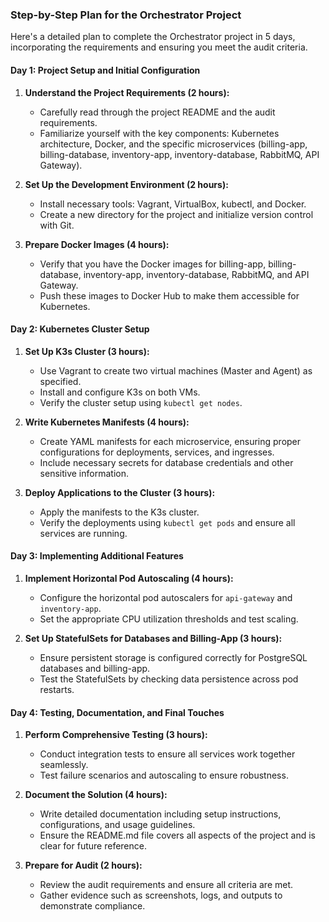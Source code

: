 ### Step-by-Step Plan for the Orchestrator Project

Here's a detailed plan to complete the Orchestrator project in 5 days, incorporating the requirements and ensuring you meet the audit criteria.

#### Day 1: Project Setup and Initial Configuration

1. **Understand the Project Requirements (2 hours):**
   - Carefully read through the project README and the audit requirements.
   - Familiarize yourself with the key components: Kubernetes architecture, Docker, and the specific microservices (billing-app, billing-database, inventory-app, inventory-database, RabbitMQ, API Gateway).

2. **Set Up the Development Environment (2 hours):**
   - Install necessary tools: Vagrant, VirtualBox, kubectl, and Docker.
   - Create a new directory for the project and initialize version control with Git.

3. **Prepare Docker Images (4 hours):**
   - Verify that you have the Docker images for billing-app, billing-database, inventory-app, inventory-database, RabbitMQ, and API Gateway.
   - Push these images to Docker Hub to make them accessible for Kubernetes.

#### Day 2: Kubernetes Cluster Setup

1. **Set Up K3s Cluster (3 hours):**
   - Use Vagrant to create two virtual machines (Master and Agent) as specified.
   - Install and configure K3s on both VMs.
   - Verify the cluster setup using `kubectl get nodes`.

2. **Write Kubernetes Manifests (4 hours):**
   - Create YAML manifests for each microservice, ensuring proper configurations for deployments, services, and ingresses.
   - Include necessary secrets for database credentials and other sensitive information.

3. **Deploy Applications to the Cluster (3 hours):**
   - Apply the manifests to the K3s cluster.
   - Verify the deployments using `kubectl get pods` and ensure all services are running.

#### Day 3: Implementing Additional Features

1. **Implement Horizontal Pod Autoscaling (4 hours):**
   - Configure the horizontal pod autoscalers for `api-gateway` and `inventory-app`.
   - Set the appropriate CPU utilization thresholds and test scaling.

2. **Set Up StatefulSets for Databases and Billing-App (3 hours):**
   - Ensure persistent storage is configured correctly for PostgreSQL databases and billing-app.
   - Test the StatefulSets by checking data persistence across pod restarts.

#### Day 4: Testing, Documentation, and Final Touches

1. **Perform Comprehensive Testing (3 hours):**
   - Conduct integration tests to ensure all services work together seamlessly.
   - Test failure scenarios and autoscaling to ensure robustness.

2. **Document the Solution (4 hours):**
   - Write detailed documentation including setup instructions, configurations, and usage guidelines.
   - Ensure the README.md file covers all aspects of the project and is clear for future reference.

3. **Prepare for Audit (2 hours):**
   - Review the audit requirements and ensure all criteria are met.
   - Gather evidence such as screenshots, logs, and outputs to demonstrate compliance.